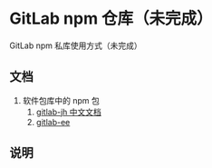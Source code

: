 # GitLab npm 仓库（未完成）

GitLab npm 私库使用方式（未完成）

## 文档

1. 软件包库中的 npm 包
    1. [gitlab-jh 中文文档](https://docs.gitlab.cn/jh/user/packages/npm_registry/)
    2. [gitlab-ee](https://docs.gitlab.com/ee/user/packages/npm_registry/)

## 说明
